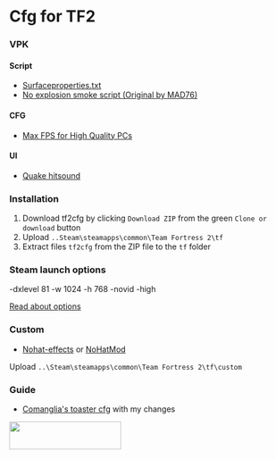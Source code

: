 # Cfg for TF2

### VPK

#### Script
* [Surfaceproperties.txt](https://pastebin.com/tr9RTVcM)
* [No explosion smoke script (Original by MAD76)](http://www.teamfortress.tv/25647/no-explosion-smoke-script)

#### CFG
* [Max FPS for High Quality PCs](http://www.teamfortress.tv/25328/comanglias-config-fps-guide)

#### UI
* [Quake hitsound](https://gamebanana.com/sounds/20613)


### Installation

1. Download tf2cfg by clicking `Download ZIP` from the green `Clone or download` button
2. Upload  `..Steam\steamapps\common\Team Fortress 2\tf`
3. Extract files `tf2cfg` from the ZIP file to the `tf` folder 

### Steam launch options 
-dxlevel 81 -w 1024 -h 768 -novid -high

[Read about options](https://developer.valvesoftware.com/wiki/Command_Line_Options#Steam_.28Windows.29)

### Custom

* [Nohat-effects](https://github.com/xJeebsx/Headsfeet) or [NoHatMod](https://github.com/xJeebsx/No-Hats-Mod)

Upload  `..\Steam\steamapps\common\Team Fortress 2\tf\custom` 

### Guide

* [Comanglia's toaster cfg](http://www.teamfortress.tv/25328/comanglia-s-config-fps-guide) with my changes

<img src="https://i.imgur.com/h0ue6vL.png" width="200" height="50"/>
